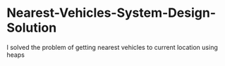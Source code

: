 # Nearest-Vehicles-System-Design-Solution
I solved the problem of getting nearest vehicles to current location using heaps 
